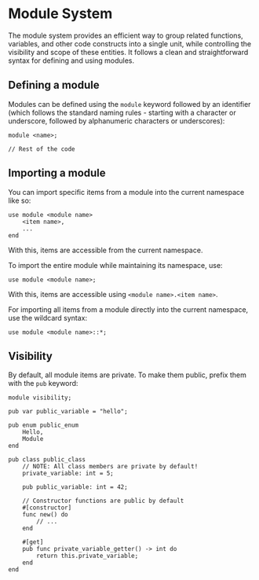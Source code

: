 # Module System

The module system provides an efficient way to group related functions, variables, and other code constructs into a single unit, while controlling the visibility and scope of these entities. It follows a clean and straightforward syntax for defining and using modules.

## Defining a module
Modules can be defined using the `module` keyword followed by an identifier (which follows the standard naming rules - starting with a character or underscore, followed by alphanumeric characters or underscores):
```
module <name>;

// Rest of the code
```

## Importing a module

You can import specific items from a module into the current namespace like so:
```
use module <module name>
	<item name>,
	...
end
```

With this, items are accessible from the current namespace.

To import the entire module while maintaining its namespace, use:
```
use module <module name>;
```

With this, items are accessible using `<module name>.<item name>`.

For importing all items from a module directly into the current namespace, use the wildcard syntax:
```
use module <module name>::*;
```

## Visibility
By default, all module items are private. To make them public, prefix them with the `pub` keyword:

```
module visibility;

pub var public_variable = "hello";

pub enum public_enum
	Hello,
	Module
end

pub class public_class
	// NOTE: All class members are private by default!
	private_variable: int = 5;

	pub public_variable: int = 42;

	// Constructor functions are public by default
	#[constructor]
	func new() do
		// ...
	end

	#[get]
	pub func private_variable_getter() -> int do
		return this.private_variable;
	end
end
```